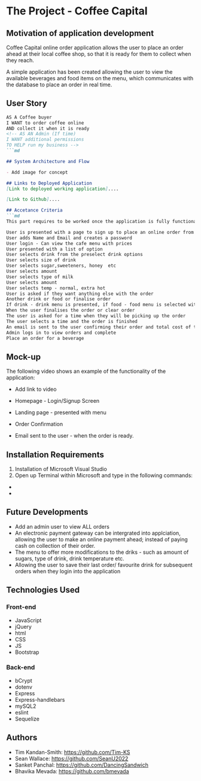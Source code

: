 # The Project - Coffee Capital

## Motivation of application development 

Coffee Capital online order application allows the user to place an order ahead at their local coffee shop, so that it is ready for them to collect when they reach. 

A simple application has been created allowing the user to view the available beverages and food items on the menu, which communicates with the database to place an order in real time. 

<!-- Remove the following:

Allow a commuter travelling to work to place an order for their beverage from a coffee shop, so that it is ready at a particular set time for them to collect their order. -->

<!-- Admin - to allow customers to place an order to ahead prior to their arrival - so that the order is ready for they arrive.  -->

## User Story
```md
AS A Coffee buyer
I WANT to order coffee online
AND collect it when it is ready
<!-- AS AN Admin (If time)
I WANT additional permissions 
TO HELP run my business -->
```md

## System Architecture and Flow

- Add image for concept

## Links to Deployed Application
[Link to deployed working application]....

[Link to Github]....

## Accetance Criteria
```md
This part requires to be worked once the application is fully functional

User is presented with a page to sign up to place an online order from Coffee Capital
User adds Name and Email and creates a password
User login - Can view the cafe menu with prices
User presented with a list of option
User selects drink from the preselect drink options
User selects size of drink
User selects sugar,sweeteners, honey  etc
User selects amount
User selects type of milk
User selects amount
User selects temp - normal, extra hot
User is asked if they want anything else with the order
Another drink or food or finalise order
If drink - drink menu is presented, if food - food menu is selected with option with preselected options
When the user finalises the order or clear order
The user is asked for a time when they will be picking up the order
The user selects a time and the order is finished
An email is sent to the user confirming their order and total cost of the order to pay upon pick up
Admin logs in to view orders and complete
Place an order for a beverage

```
## Mock-up

The following video shows an example of the functionality of the application:
 - Add link to video


 - Homepage - Login/Signup Screen

 - Landing page - presented with menu

 - Order Confirmation

 - Email sent to the user - when the order is ready.

## Installation Requirements
1. Installation of Microsoft Visual Studio
2. Open up Terminal within Microsoft and type in the following commands:
 - 
 -

## Future Developments
 - Add an admin user to view ALL orders
 - An electronic payment gateway can be intergrated into applciation, allowing the user to make an online payment ahead; instead of paying cash on collection of their order.
 - The menu to offer more modifications to the driks - such as amount of sugars, type of drink, drink temperature etc. 
 - Allowing the user to save their last order/ favourite drink for subsequent orders when they login into the application


## Technologies Used

### Front-end
 - JavaScript
 - jQuery
 - html
 - CSS
 - JS
 - Bootstrap

### Back-end
 - bCrypt
 - dotenv
 - Express
 - Express-handlebars
 - mySQL2
 - eslint
 - Sequelize

## Authors
 - Tim Kandan-Smith: https://github.com/Tim-KS
 - Sean Wallace: https://github.com/SeanU2022
 - Sanket Panchal: https://github.com/DancingSandwich
 - Bhavika Mevada: https://github.com/bmevada





